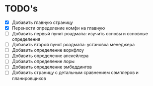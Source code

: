 # TODO's

- [x] Добавить главную страницу
- [x] Перенести определение комфи на главную
- [ ] Добавить первый пункт роадмапа: изучить основы и основные определения
- [ ] Добавить второй пункт роадмапа: установка менеджера
- [ ] Добавить определение воркфлоу
- [ ] Добавить определение апскейлера
- [ ] Добавить определение лоры
- [ ] Добавить определение эмбеддингов
- [ ] Добавить страницу с детальным сравнением сэмплеров и планировщиков